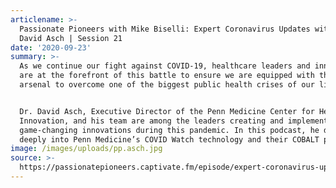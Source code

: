 ```yaml
---
articlename: >-
  Passionate Pioneers with Mike Biselli: Expert Coronavirus Updates with Dr.
  David Asch | Session 21
date: '2020-09-23'
summary: >-
  As we continue our fight against COVID-19, healthcare leaders and innovators
  are at the forefront of this battle to ensure we are equipped with the right
  arsenal to overcome one of the biggest public health crises of our lifetimes.


  Dr. David Asch, Executive Director of the Penn Medicine Center for Health Care
  Innovation, and his team are among the leaders creating and implementing
  game-changing innovations during this pandemic. In this podcast, he dives
  deeply into Penn Medicine’s COVID Watch technology and their COBALT program.
image: /images/uploads/pp.asch.jpg
source: >-
  https://passionatepioneers.captivate.fm/episode/expert-coronavirus-updates-session-21
---
```


